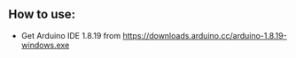 ## How to use:

- Get Arduino IDE 1.8.19 from https://downloads.arduino.cc/arduino-1.8.19-windows.exe
